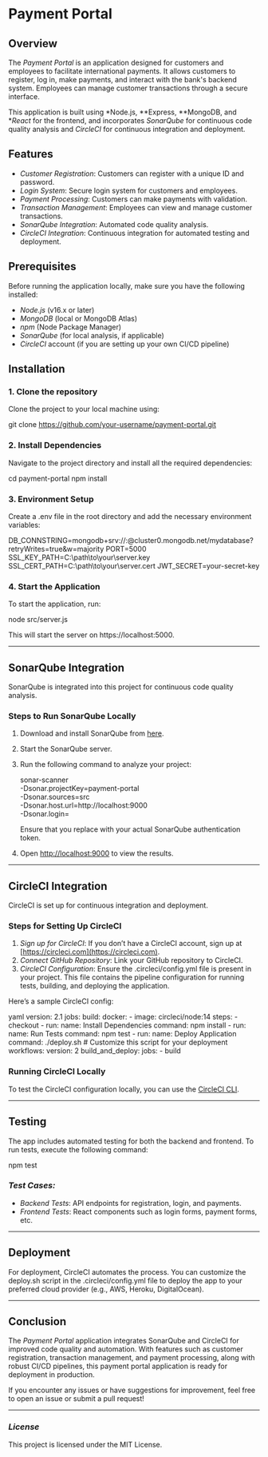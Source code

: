 
# Payment Portal

## Overview

The *Payment Portal* is an application designed for customers and employees to facilitate international payments. It allows customers to register, log in, make payments, and interact with the bank's backend system. Employees can manage customer transactions through a secure interface.

This application is built using *Node.js, **Express, **MongoDB, and **React* for the frontend, and incorporates *SonarQube* for continuous code quality analysis and *CircleCI* for continuous integration and deployment.

## Features

- *Customer Registration*: Customers can register with a unique ID and password.
- *Login System*: Secure login system for customers and employees.
- *Payment Processing*: Customers can make payments with validation.
- *Transaction Management*: Employees can view and manage customer transactions.
- *SonarQube Integration*: Automated code quality analysis.
- *CircleCI Integration*: Continuous integration for automated testing and deployment.

## Prerequisites

Before running the application locally, make sure you have the following installed:

- *Node.js* (v16.x or later)
- *MongoDB* (local or MongoDB Atlas)
- *npm* (Node Package Manager)
- *SonarQube* (for local analysis, if applicable)
- *CircleCI* account (if you are setting up your own CI/CD pipeline)

## Installation

### 1. Clone the repository

Clone the project to your local machine using:


git clone https://github.com/your-username/payment-portal.git


### 2. Install Dependencies

Navigate to the project directory and install all the required dependencies:


cd payment-portal
npm install


### 3. Environment Setup

Create a .env file in the root directory and add the necessary environment variables:


DB_CONNSTRING=mongodb+srv://<username>:<password>@cluster0.mongodb.net/mydatabase?retryWrites=true&w=majority
PORT=5000
SSL_KEY_PATH=C:\\path\\to\\your\\server.key
SSL_CERT_PATH=C:\\path\\to\\your\\server.cert
JWT_SECRET=your-secret-key


### 4. Start the Application

To start the application, run:


node src/server.js


This will start the server on https://localhost:5000.

---

## SonarQube Integration

SonarQube is integrated into this project for continuous code quality analysis.

### Steps to Run SonarQube Locally

1. Download and install SonarQube from [here](https://www.sonarqube.org/downloads/).
2. Start the SonarQube server.
3. Run the following command to analyze your project:
   
   
   sonar-scanner \
     -Dsonar.projectKey=payment-portal \
     -Dsonar.sources=src \
     -Dsonar.host.url=http://localhost:9000 \
     -Dsonar.login=<sonar-authentication-token>
   

   Ensure that you replace <sonar-authentication-token> with your actual SonarQube authentication token.

4. Open [http://localhost:9000](http://localhost:9000) to view the results.

---

## CircleCI Integration

CircleCI is set up for continuous integration and deployment.

### Steps for Setting Up CircleCI

1. *Sign up for CircleCI*: If you don’t have a CircleCI account, sign up at [https://circleci.com](https://circleci.com).
2. *Connect GitHub Repository*: Link your GitHub repository to CircleCI.
3. *CircleCI Configuration*: Ensure the .circleci/config.yml file is present in your project. This file contains the pipeline configuration for running tests, building, and deploying the application.

Here’s a sample CircleCI config:

yaml
version: 2.1
jobs:
  build:
    docker:
      - image: circleci/node:14
    steps:
      - checkout
      - run:
          name: Install Dependencies
          command: npm install
      - run:
          name: Run Tests
          command: npm test
      - run:
          name: Deploy Application
          command: ./deploy.sh  # Customize this script for your deployment
workflows:
  version: 2
  build_and_deploy:
    jobs:
      - build


### Running CircleCI Locally

To test the CircleCI configuration locally, you can use the [CircleCI CLI](https://circleci.com/docs/2.0/local-cli/).

---

## Testing

The app includes automated testing for both the backend and frontend. To run tests, execute the following command:


npm test


### *Test Cases:*

- *Backend Tests*: API endpoints for registration, login, and payments.
- *Frontend Tests*: React components such as login forms, payment forms, etc.

---

## Deployment

For deployment, CircleCI automates the process. You can customize the deploy.sh script in the .circleci/config.yml file to deploy the app to your preferred cloud provider (e.g., AWS, Heroku, DigitalOcean).

---

## Conclusion

The *Payment Portal* application integrates SonarQube and CircleCI for improved code quality and automation. With features such as customer registration, transaction management, and payment processing, along with robust CI/CD pipelines, this payment portal application is ready for deployment in production.

If you encounter any issues or have suggestions for improvement, feel free to open an issue or submit a pull request!

---

### *License*

This project is licensed under the MIT License.
